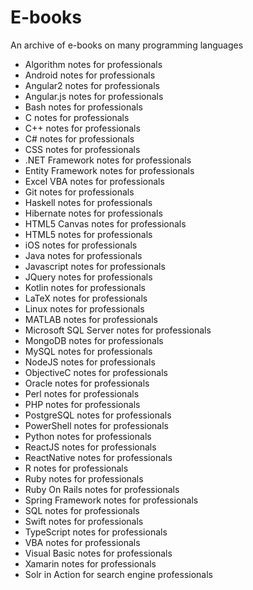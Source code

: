 # E-books
An archive of e-books on many programming languages

- Algorithm notes for professionals
- Android notes for professionals
- Angular2 notes for professionals
- Angular.js notes for professionals
- Bash notes for professionals
- C notes for professionals
- C++ notes for professionals
- C# notes for professionals
- CSS notes for professionals
- .NET Framework notes for professionals
- Entity Framework notes for professionals
- Excel VBA notes for professionals
- Git notes for professionals
- Haskell notes for professionals
- Hibernate notes for professionals
- HTML5 Canvas notes for professionals
- HTML5 notes for professionals
- iOS notes for professionals
- Java notes for professionals
- Javascript notes for professionals
- JQuery notes for professionals
- Kotlin notes for professionals
- LaTeX notes for professionals
- Linux notes for professionals
- MATLAB notes for professionals
- Microsoft SQL Server notes for professionals
- MongoDB notes for professionals
- MySQL notes for professionals
- NodeJS notes for professionals
- ObjectiveC notes for professionals
- Oracle notes for professionals
- Perl notes for professionals
- PHP notes for professionals
- PostgreSQL notes for professionals
- PowerShell notes for professionals
- Python notes for professionals
- ReactJS notes for professionals
- ReactNative notes for professionals
- R notes for professionals
- Ruby notes for professionals
- Ruby On Rails notes for professionals
- Spring Framework notes for professionals
- SQL notes for professionals
- Swift notes for professionals
- TypeScript notes for professionals
- VBA notes for professionals
- Visual Basic notes for professionals
- Xamarin notes for professionals
- Solr in Action for search engine professionals
